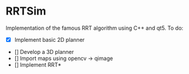 # RRTSim
Implementation of the famous RRT algorithm using C++ and qt5. 
To do: 
- [x] Implement basic 2D planner 
- [] Develop a 3D planner 
- [] Import maps using opencv -> qimage
- [] Implement RRT* 
 
